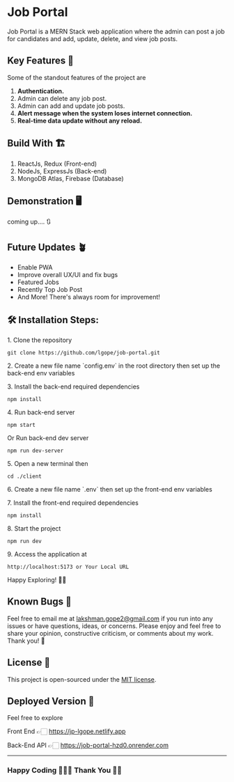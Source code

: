# Job Portal

Job Portal is a MERN Stack web application where the admin can post a job for candidates and add, update, delete, and view job posts.

## Key Features 📝

Some of the standout features of the project are

1. <b>Authentication.</b>
2. Admin can delete any job post.
3. Admin can add and update job posts.
4. <b>Alert message when the system loses internet connection.</b>
5. <b> Real-time data update without any reload.</b>

## Build With 🏗️

1. ReactJs, Redux (Front-end)
2. NodeJs, ExpressJs (Back-end)
3. MongoDB Atlas, Firebase (Database)

## Demonstration  🖥️

coming up.... 🔃

## Future Updates 🪴
* Enable PWA
* Improve overall UX/UI and fix bugs
* Featured Jobs
* Recently Top Job Post
* And More! There's always room for improvement!

## 🛠️ Installation Steps:

<p>1. Clone the repository</p>

```
git clone https://github.com/lgope/job-portal.git
```

<p>2. Create a new file name `config.env` in the root directory then set up the back-end env variables </p>

<p>3. Install the back-end required dependencies </p>

```
npm install
```
<p>4. Run back-end server </p>

```
npm start
```
Or Run back-end dev server

```
npm run dev-server
```

<p>5. Open a new terminal then</p>

```
cd ./client
```
<p>6. Create a new file name `.env` then set up the front-end env variables </p>

<p>7. Install the front-end required dependencies</p>

```
npm install
```

<p>8. Start the project</p>

```
npm run dev
```

<p>9. Access the application at</p>

```
http://localhost:5173 or Your Local URL
```
Happy Exploring! ✌🏻

## Known Bugs 🚨

Feel free to email me at lakshman.gope2@gmail.com if you run into any issues or have questions, ideas, or concerns. Please enjoy
and feel free to share your opinion, constructive criticism, or comments about my work. Thank you! 🙂

## License 📄
This project is open-sourced under the [MIT license](https://opensource.org/licenses/MIT).

## Deployed Version  🚀
Feel free to explore 

Front End 👉🏻 https://jp-lgope.netlify.app

Back-End API 👉🏻 https://job-portal-hzd0.onrender.com

<hr />

### Happy Coding 👨🏻‍💻 Thank You 🙏🏻
